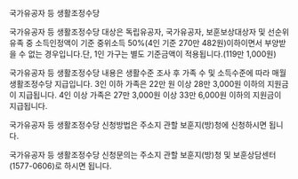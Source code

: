 국가유공자 등 생활조정수당

국가유공자 등 생활조정수당 대상은 독립유공자, 국가유공자, 보훈보상대상자 및 선순위 유족 중 소득인정액이 기준 중위소득 50%(4인 기준 270만 482원)이하이면서 부양받을 수 없는 경우입니다.단, 1인 가구는 별도 기준금액이 적용됩니다.(119만 1,000원)

국가유공자 등 생활조정수당 내용은 생활수준 조사 후 가족 수 및 소득수준에 따라 매월 생활조정수당 지급입니다.
3인 이하 가족은 22만 원 이상 28만 3,000원 이하의 지원금이 지급됩니다.
4인 이상 가족은 27만 3,000원 이상 33만 6,000원 이하의 지원금이 지급됩니다.

국가유공자 등 생활조정수당 신청방법은 주소지 관할 보훈지(방)청에 신청하시면 됩니다.

국가유공자 등 생활조정수당 신청문의는 주소지 관할 보훈지(방)청 및 보훈상담센터(1577-0606)로 하시면 됩니다.